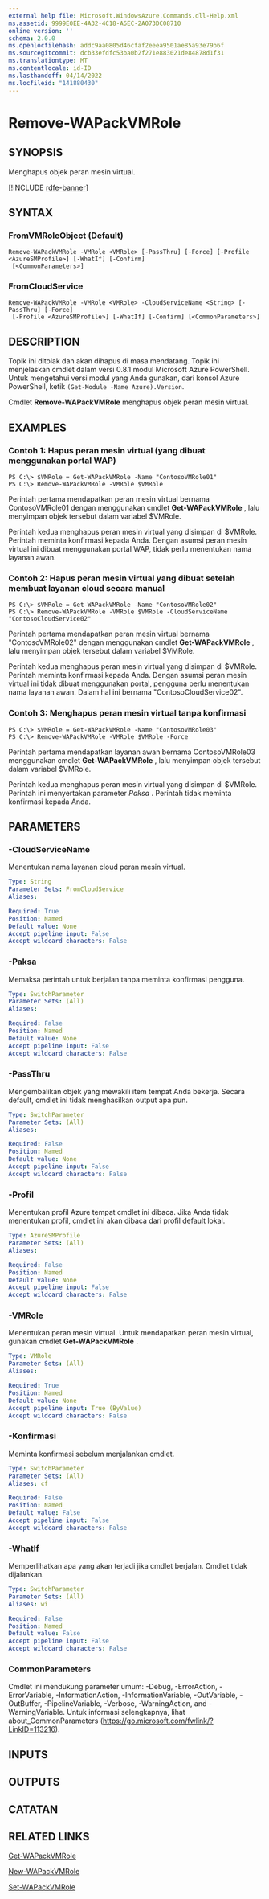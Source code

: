 ```yaml
---
external help file: Microsoft.WindowsAzure.Commands.dll-Help.xml
ms.assetid: 9999E0EE-4A32-4C18-A6EC-2A073DC08710
online version: ''
schema: 2.0.0
ms.openlocfilehash: addc9aa0805d46cfaf2eeea9501ae85a93e79b6f
ms.sourcegitcommit: dcb33efdfc53ba0b2f271e883021de84878d1f31
ms.translationtype: MT
ms.contentlocale: id-ID
ms.lasthandoff: 04/14/2022
ms.locfileid: "141880430"
---
```

# Remove-WAPackVMRole

## SYNOPSIS
Menghapus objek peran mesin virtual.

[!INCLUDE [rdfe-banner](../../includes/rdfe-banner.md)]

## SYNTAX

### FromVMRoleObject (Default)
```
Remove-WAPackVMRole -VMRole <VMRole> [-PassThru] [-Force] [-Profile <AzureSMProfile>] [-WhatIf] [-Confirm]
 [<CommonParameters>]
```

### FromCloudService
```
Remove-WAPackVMRole -VMRole <VMRole> -CloudServiceName <String> [-PassThru] [-Force]
 [-Profile <AzureSMProfile>] [-WhatIf] [-Confirm] [<CommonParameters>]
```

## DESCRIPTION
Topik ini ditolak dan akan dihapus di masa mendatang.
Topik ini menjelaskan cmdlet dalam versi 0.8.1 modul Microsoft Azure PowerShell.
Untuk mengetahui versi modul yang Anda gunakan, dari konsol Azure PowerShell, ketik `(Get-Module -Name Azure).Version`.

Cmdlet **Remove-WAPackVMRole** menghapus objek peran mesin virtual.

## EXAMPLES

### Contoh 1: Hapus peran mesin virtual (yang dibuat menggunakan portal WAP)
```
PS C:\> $VMRole = Get-WAPackVMRole -Name "ContosoVMRole01"
PS C:\> Remove-WAPackVMRole -VMRole $VMRole
```

Perintah pertama mendapatkan peran mesin virtual bernama ContosoVMRole01 dengan menggunakan cmdlet **Get-WAPackVMRole** , lalu menyimpan objek tersebut dalam variabel $VMRole.

Perintah kedua menghapus peran mesin virtual yang disimpan di $VMRole.
Perintah meminta konfirmasi kepada Anda. Dengan asumsi peran mesin virtual ini dibuat menggunakan portal WAP, tidak perlu menentukan nama layanan awan.

### Contoh 2: Hapus peran mesin virtual yang dibuat setelah membuat layanan cloud secara manual
```
PS C:\> $VMRole = Get-WAPackVMRole -Name "ContosoVMRole02"
PS C:\> Remove-WAPackVMRole -VMRole $VMRole -CloudServiceName "ContosoCloudService02"
```

Perintah pertama mendapatkan peran mesin virtual bernama "ContosoVMRole02" dengan menggunakan cmdlet **Get-WAPackVMRole** , lalu menyimpan objek tersebut dalam variabel $VMRole.

Perintah kedua menghapus peran mesin virtual yang disimpan di $VMRole.
Perintah meminta konfirmasi kepada Anda.
Dengan asumsi peran mesin virtual ini tidak dibuat menggunakan portal, pengguna perlu menentukan nama layanan awan.
Dalam hal ini bernama "ContosoCloudService02".

### Contoh 3: Menghapus peran mesin virtual tanpa konfirmasi
```
PS C:\> $VMRole = Get-WAPackVMRole -Name "ContosoVMRole03"
PS C:\> Remove-WAPackVMRole -VMRole $VMRole -Force
```

Perintah pertama mendapatkan layanan awan bernama ContosoVMRole03 menggunakan cmdlet **Get-WAPackVMRole** , lalu menyimpan objek tersebut dalam variabel $VMRole.

Perintah kedua menghapus peran mesin virtual yang disimpan di $VMRole.
Perintah ini menyertakan parameter *Paksa* .
Perintah tidak meminta konfirmasi kepada Anda.

## PARAMETERS

### -CloudServiceName
Menentukan nama layanan cloud peran mesin virtual.

```yaml
Type: String
Parameter Sets: FromCloudService
Aliases:

Required: True
Position: Named
Default value: None
Accept pipeline input: False
Accept wildcard characters: False
```

### -Paksa
Memaksa perintah untuk berjalan tanpa meminta konfirmasi pengguna.

```yaml
Type: SwitchParameter
Parameter Sets: (All)
Aliases:

Required: False
Position: Named
Default value: None
Accept pipeline input: False
Accept wildcard characters: False
```

### -PassThru
Mengembalikan objek yang mewakili item tempat Anda bekerja.
Secara default, cmdlet ini tidak menghasilkan output apa pun.

```yaml
Type: SwitchParameter
Parameter Sets: (All)
Aliases:

Required: False
Position: Named
Default value: None
Accept pipeline input: False
Accept wildcard characters: False
```

### -Profil
Menentukan profil Azure tempat cmdlet ini dibaca.
Jika Anda tidak menentukan profil, cmdlet ini akan dibaca dari profil default lokal.

```yaml
Type: AzureSMProfile
Parameter Sets: (All)
Aliases:

Required: False
Position: Named
Default value: None
Accept pipeline input: False
Accept wildcard characters: False
```

### -VMRole
Menentukan peran mesin virtual.
Untuk mendapatkan peran mesin virtual, gunakan cmdlet **Get-WAPackVMRole** .

```yaml
Type: VMRole
Parameter Sets: (All)
Aliases:

Required: True
Position: Named
Default value: None
Accept pipeline input: True (ByValue)
Accept wildcard characters: False
```

### -Konfirmasi
Meminta konfirmasi sebelum menjalankan cmdlet.

```yaml
Type: SwitchParameter
Parameter Sets: (All)
Aliases: cf

Required: False
Position: Named
Default value: False
Accept pipeline input: False
Accept wildcard characters: False
```

### -WhatIf
Memperlihatkan apa yang akan terjadi jika cmdlet berjalan.
Cmdlet tidak dijalankan.

```yaml
Type: SwitchParameter
Parameter Sets: (All)
Aliases: wi

Required: False
Position: Named
Default value: False
Accept pipeline input: False
Accept wildcard characters: False
```

### CommonParameters
Cmdlet ini mendukung parameter umum: -Debug, -ErrorAction, -ErrorVariable, -InformationAction, -InformationVariable, -OutVariable, -OutBuffer, -PipelineVariable, -Verbose, -WarningAction, and -WarningVariable. Untuk informasi selengkapnya, lihat about_CommonParameters (https://go.microsoft.com/fwlink/?LinkID=113216).

## INPUTS

## OUTPUTS

## CATATAN

## RELATED LINKS

[Get-WAPackVMRole](./Get-WAPackVMRole.md)

[New-WAPackVMRole](./New-WAPackVMRole.md)

[Set-WAPackVMRole](./Set-WAPackVMRole.md)


